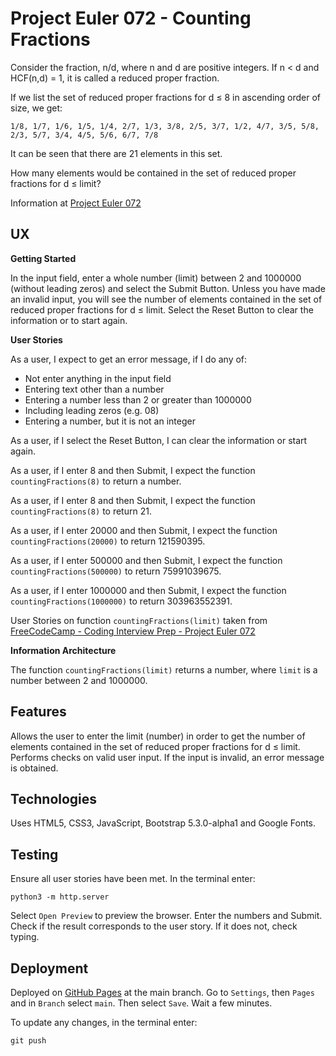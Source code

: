 # Project Euler 072 - Counting Fractions

Consider the fraction, n/d, where n and d are positive integers.  If n &lt; d and HCF(n,d) = 1, it is called a reduced proper fraction.

If we list the set of reduced proper fractions for d &le; 8 in ascending order of size, we get:

    1/8, 1/7, 1/6, 1/5, 1/4, 2/7, 1/3, 3/8, 2/5, 3/7, 1/2, 4/7, 3/5, 5/8, 2/3, 5/7, 3/4, 4/5, 5/6, 6/7, 7/8

It can be seen that there are 21 elements in this set.

How many elements would be contained in the set of reduced proper fractions for d &le; limit?

Information at [Project Euler 072](https://projecteuler.net/problem=72)

## UX

**Getting Started**

In the input field, enter a whole number (limit) between 2 and 1000000 (without leading zeros) and select the Submit Button.  Unless you have made an invalid input, you will see the number of elements contained in the set of reduced proper fractions for d &le; limit.  Select the Reset Button to clear the information or to start again.

**User Stories**

As a user, I expect to get an error message, if I do any of:

- Not enter anything in the input field
- Entering text other than a number
- Entering a number less than 2 or greater than 1000000
- Including leading zeros (e.g. 08)
- Entering a number, but it is not an integer

As a user, if I select the Reset Button, I can clear the information or start again.

As a user, if I enter 8 and then Submit, I expect the function `countingFractions(8)` to return a number.

As a user, if I enter 8 and then Submit, I expect the function `countingFractions(8)` to return 21.

As a user, if I enter 20000 and then Submit, I expect the function `countingFractions(20000)` to return 121590395.

As a user, if I enter 500000 and then Submit, I expect the function `countingFractions(500000)` to return 75991039675.

As a user, if I enter 1000000 and then Submit, I expect the function `countingFractions(1000000)` to return 303963552391.

User Stories on function `countingFractions(limit)` taken from [FreeCodeCamp - Coding Interview Prep - Project Euler 072](https://www.freecodecamp.org/learn/coding-interview-prep/project-euler/problem-72-counting-fractions)

**Information Architecture**

The function `countingFractions(limit)` returns a number, where `limit` is a number between 2 and 1000000.

## Features

Allows the user to enter the limit (number) in order to get the number of elements contained in the set of reduced proper fractions for d &le; limit.  Performs checks on valid user input.  If the input is invalid, an error message is obtained.

## Technologies

Uses HTML5, CSS3, JavaScript, Bootstrap 5.3.0-alpha1 and Google Fonts.

## Testing

Ensure all user stories have been met.  In the terminal enter:

    python3 -m http.server

Select `Open Preview` to preview the browser.  Enter the numbers and Submit.  Check if the result corresponds to the user story.  If it does not, check typing.

## Deployment

Deployed on [GitHub Pages](https://derektypist.github.io/project-euler-072) at the main branch.  Go to `Settings`, then `Pages` and in `Branch` select `main`.  Then select `Save`.  Wait a few minutes.

To update any changes, in the terminal enter:

    git push

